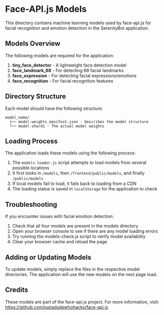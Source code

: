 # Face-API.js Models

This directory contains machine learning models used by face-api.js for facial recognition and emotion detection in the SerenityBot application.

## Models Overview

The following models are required for the application:

1. **tiny_face_detector** - A lightweight face detection model
2. **face_landmark_68** - For detecting 68 facial landmarks
3. **face_expression** - For detecting facial expressions/emotions
4. **face_recognition** - For facial recognition features

## Directory Structure

Each model should have the following structure:
```
model_name/
  ├── model-weights_manifest.json - Describes the model structure
  └── model-shard1 - The actual model weights
```

## Loading Process

The application loads these models using the following process:

1. The `models-loader.js` script attempts to load models from several possible locations
2. It first looks in `/models`, then `/frontend/public/models`, and finally `/public/models`
3. If local models fail to load, it falls back to loading from a CDN
4. The loading status is saved in `localStorage` for the application to check

## Troubleshooting

If you encounter issues with facial emotion detection:

1. Check that all four models are present in the models directory
2. Open your browser console to see if there are any model loading errors
3. Try running the models-check.js script to verify model availability
4. Clear your browser cache and reload the page

## Adding or Updating Models

To update models, simply replace the files in the respective model directories. The application will use the new models on the next page load.

## Credits

These models are part of the face-api.js project. For more information, visit:
https://github.com/justadudewhohacks/face-api.js 